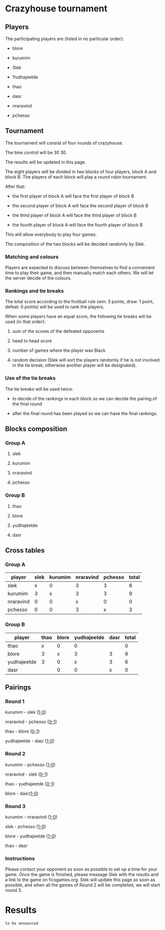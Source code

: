# Crazyhouse tournament

## Players

The participating players are (listed in no particular order):

- blore

- kurumim

- Slek

- Yudhajeetde

- thao

- dasr

- nraravind

- pchesso

## Tournament

The tournament will consist of four rounds of crazyhouse. 

The time control will be 30 30. 

The results will be updated in this page.

The eight players will be divided in two blocks of four players, block A and block B. The players of each block will play a round robin tournament.

After that:

- the first player of block A will face the first player of block B

- the second player of block A will face the second player of block B

- the third player of block A will face the third player of block B

- the fourth player of block A will face the fourth player of block B

This will allow everybody to play four games.

The composition of the two blocks will be decided randomly by Slek.

### Matching and colours

Players are expected to discuss between themselves to find a convenient time to play their game, and then manually match each others. We will let the server decide of the colours.



### Rankings and tie breaks

The total score according to the football rule (win: 3 points, draw: 1 point, defeat: 0 points) will be used to rank the players.

When some players have an equal score, the following tie breaks will be used (in that order):

1. sum of the scores of the defeated opponents

2. head to head score

3. number of games where the player was Black

4. random decision (Slek will sort the players randomly if he is not involved in the tie break, otherwise another player will be designated).

### Use of the tie breaks

The tie breaks will be used twice:

- to decide of the rankings in each block so we can decide the pairing of the final round

- after the final round has been played so we can have the final rankings.

## Blocks composition

### Group A

1. slek

2. kurumim

3. nraravind

4. pchesso

### Group B

1. thao

2. blore

3. yudhajeetde

4. dasr

## Cross tables

### Group A

 player     | slek | kurumim | nraravind | pchesso | total
------------|---|---|---|---|---
  slek      | x | 0 | 3 | 3 | 6
  kurumim   | 3 | x | 3 | 3 | 9
  nraravind | 0 | 0 | x | 0 | 0
  pchesso   | 0 | 0 | 3 | x | 3

  
### Group B

 player       | thao | blore | yudhajeetde | dasr | total
--------------|---|---|---|---|---
  thao        | x | 0 | 0 |   | 0
  blore       | 3 | x | 3 | 3 | 9
  yudhajeetde | 3 | 0 | x | 3 | 6
  dasr        |   | 0 | 0 | x | 0

## Pairings

### Round 1

kurumim - slek ([1-0](https://www.ficsgames.org/cgi-bin/show.cgi?ID=512668395))

nraravind - pchesso ([0-1](https://www.ficsgames.org/cgi-bin/show.cgi?ID=512666188))

thao - blore ([0-1](https://www.ficsgames.org/cgi-bin/show.cgi?ID=512683956))

yudhajeetde - dasr ([1-0](https://www.ficsgames.org/cgi-bin/show.cgi?ID=512653661))

### Round 2

kurumim - pchesso ([1-0](https://www.ficsgames.org/cgi-bin/show.cgi?ID=512709049))

nraravind - slek ([0-1](https://www.ficsgames.org/cgi-bin/show.cgi?ID=512701559))

thao - yudhajeetde ([0-1](https://www.ficsgames.org/cgi-bin/show.cgi?ID=512703649))

blore - dasr([1-0](https://www.ficsgames.org/cgi-bin/show.cgi?ID=512709556))

### Round 3

kurumim - nraravind ([1-0](https://www.ficsgames.org/cgi-bin/show.cgi?ID=512724732))

slek - pchesso ([1-0](https://www.ficsgames.org/cgi-bin/show.cgi?ID=512722868))

blore - yudhajeetde ([1-0](https://www.ficsgames.org/cgi-bin/show.cgi?ID=512724131))

thao - dasr

### Instructions

Please contact your opponent as soon as possible to set up a time for your game. Once the game is finished, please message Slek with the results and a link to the game on ficsgames.org. Slek will update this page as soon as possible, and when all the games of Round 2 will be completed, we will start round 3.

# Results

`to be announced`
